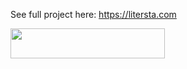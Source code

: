
See full project here: https://litersta.com

<a href="url"><img src="https://litersta.website/img/server_background.jpg" align="left" height="48" width="70%" ></a>
